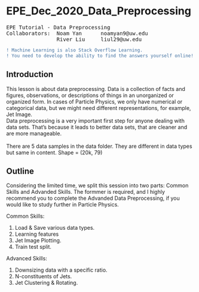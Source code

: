 # EPE_Dec_2020_Data_Preprocessing

<pre>
EPE Tutorial - Data Preprocessing
Collaborators:  Noam Yan      noamyan9@uw.edu
                River Liu     liul29@uw.edu
</pre>

```diff
! Machine Learning is also Stack Overflow Learning. 
! You need to develop the ability to find the answers yourself online!!!
```

## Introduction
This lesson is about data preprocessing. Data is a collection of facts and figures, observations, or descriptions of things in an unorganized or organized form. In cases of Particle Physics, we only have numerical or categorical data, but we might need different representations, for example, Jet Image. <br>
Data preprocessing is a very important first step for anyone dealing with data sets. That’s because it leads to better data sets, that are cleaner and are more manageable.<br><br>
There are 5 data samples in the data folder. They are different in data types but same in content. Shape = (20k, 79)

## Outline
Considering the limited time, we split this session into two parts: Common Skills and Advanded Skills. The formmer is required, and I highly recommend you to complete the Advanded Data Preprocessing, if you would like to study further in Particle Physics.

Common Skills:
1. Load & Save various data types.
2. Learning features
3. Jet Image Plotting.
4. Train test split.

Advanced Skills:
1. Downsizing data with a specific ratio.
2. N-constituents of Jets.
3. Jet Clustering & Rotating.
